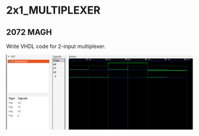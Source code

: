 <h1>2x1_MULTIPLEXER</h1>
<h2>2072 MAGH</h2>
<p>Write VHDL code for 2-input multiplexer.</p>
<img src="./2x1MUX.png" alt="2X1 multiplexer using vhdl." />
